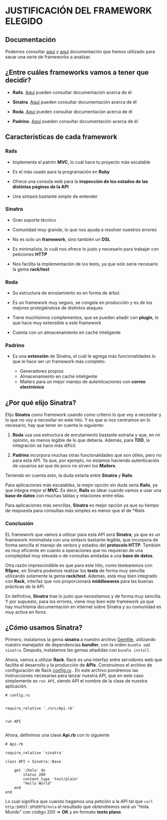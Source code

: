 # JUSTIFICACIÓN DEL FRAMEWORK ELEGIDO



## Documentación


Podemos consultar [aquí](https://blog.aulaformativa.com/listados-ruby-frameworks/) y [aquí](https://naturaily.com/blog/8-frameworks-ruby-not-rails) documentación que hemos utilizado para sacar una serie de frameworks a analizar.




## ¿Entre cuáles frameworks vamos a tener que decidir?


+ **Rails**. [Aquí](https://weblog.rubyonrails.org/2014/12/19/Rails-4-2-final/) pueden consultar documentación acerca de él

+ **Sinatra**. [Aquí](https://hipertextual.com/archivo/2014/08/sinatra-minimalismo-para-desarrollo-web-ruby/) pueden consultar documentación acerca de él

+ **Roda**. [Aquí](https://roda.jeremyevans.net/) pueden consultar documentación acerca de él

+ **Padrino**. [Aquí](http://padrinorb.com/) pueden consultar documentación acerca de él




## Características de cada framework



### Rails


+ Implementa el patrón **MVC**, lo cuál hace tu proyecto más escalable

+ Es el más usado para la programación en **Ruby**

+ Ofrece una consola web para la **inspección de los estados de las distintas páginas de la API**

+ Una sintaxis bastante simple de entender




### Sinatra


+ Gran soporte técnico

+ Comunidad muy grande, lo que nos ayuda a resolver nuestros errores

+ No es solo un **framework**, sino también un **DSL**

+ Es minimalista, lo cuál nos ofrece lo justo y necesario para trabajar con peticiones **HTTP**

+ Nos facilita la implementación de los tests, ya que solo sería necesario la gema **rack/test**




### Roda


+ Su estructura de enrutamiento es en forma de árbol.

+ Es un framework muy seguro, se congela en producción y es de los mejores protegiéndose de distintos ataques

+ Tiene muchísimos complementos, que se pueden añadir con **plugin**, lo que hace muy extensible a este framework

+ Cuenta con un almacenamiento en caché inteligente



### Padrino


+ Es una **extensión** de Sinatra, el cuál le agrega más funcionalidades lo que le hace ser un framework más completo:

    + Generadores propios
    + Almacenamiento en caché inteligente
    + Mailers para un mejor manejo de autenticaciones con **correo electrónico**





## ¿Por qué elijo Sinatra?


Elijo **Sinatra** como framework usando como criterio lo que voy a necesitar y lo que no voy a necesitar en este hito. Y es que si nos centramos en lo necesario, hay que tener en cuenta lo siguiente:


1. **Roda** usa una estructura de enrutamiento bastante extraña y que, en mi opinión, es menos legible de lo que debería. Además, para **TDD**, la integración se hace más difícil.

2. **Padrino** incorpora muchas otras funcionalidades que son útiles, pero no para esta API. Ya que, por ejemplo, no estamos haciendo autenticación de usuarios así que de poco no sirven los **Mailers**.



Teniendo en cuenta esto, la duda estaría entre **Sinatra** y **Rails**.

Para aplicaciones más escalables, la mejor opción sin duda sería **Rails**, ya que integra mejor el **MVC**. Es decir, **Rails** es idear cuando vamos a usar una **base de datos** con muchas tablas y relaciones entre ellas.

Para aplicaciones más sencillas, **Sinatra** es mejor opción ya que su tiempo de respuesta para consultas más simples es menor que el de **Rails*.




### Conclusión


EL framework que vamos a utilizar para esta API será **Sinatra**, ya que es un framework minimalista con una sintaxis bastante legible, que incorpora de forma sencilla el manejo de verbos y estados del **protocolo HTTP**. También es muy eficiente en cuanto a operaciones que no requieran de una complejidad muy elevada o de consultas anidadas a una **base de datos**.


Otra razón imprescindible es que para este hito, como testearemos con **RSpec**, en Sinatra podemos realizar los **tests** de forma muy sencilla utilizando solamente la gema **rack/test**. Además, está muy bien integrado con **Rack**, interfaz que nos proporcionará **middlewares** para las buenas prácticas de la API.


En definitiva, **Sinatra** trae lo justo que necesitamos y de forma muy sencilla. Y por supuesto, para los errores, viene muy bien este framework ya que hay muchísima documentación en internet sobre Sinatra y su comunidad es muy activa en foros.





## ¿Cómo usamos Sinatra?


Primero, instalamos la gema **sinatra** a nuestro archivo [Gemfile](https://github.com/biilal1999/GameStore/blob/master/Gemfile), utilizando nuestro manejador de dependencias **bundler**, con la orden `bundle add sinatra`. Después, instalamos las gemas añadidas con `bundle install`.



Ahora, vamos a utilizar **Rack**. Rack es una interfaz entre servidores web que facilita el desarrollo y la producción de **APIs**. Construimos el archivo de configuración de Rack [config.ru](https://github.com/biilal1999/GameStore/blob/master/config.ru) . En este archivo pondremos las instrucciones necesarias para lanzar nuestra API, que en este caso simplemente es `run API`, siendo API el nombre de la clase de nuestra aplicación.


``` 
# config.ru


require_relative './src/Api.rb'


run API


```



Ahora, definimos una clase **Api.rb** con lo siguiente


```
# Api.rb

require_relative 'sinatra'

class API < Sinatra::Base

	get '/hola' do
		status 200
		content_type 'text/plain'
		"Hello World"
	end
end

```


Lo cual significa que cuando hagamos una petición a la API tal que `curl http:$HOST:$PUERTO/hola` el resultado que obtendremos será un "Hola Mundo" con código 200 => **OK** y en formato **texto plano**.
